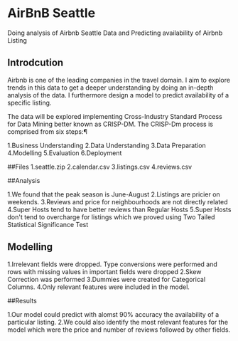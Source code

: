 # AirBnB Seattle
Doing analysis of Airbnb Seattle Data and Predicting availability of Airbnb Listing

## Introdcution
Airbnb is one of the leading companies in the travel domain. I aim to explore trends in this data to get a deeper understanding by doing an in-depth analysis of the data. I furthermore design a model to predict availability of a specific listing.

The data will be explored implementing Cross-Industry Standard Process for Data Mining better known as CRISP-DM. The CRISP-Dm process is comprised from six steps:¶

1.Business Understanding
2.Data Understanding
3.Data Preparation
4.Modelling
5.Evaluation
6.Deployment

##Files
1.seattle.zip 
2.calendar.csv 
3.listings.csv 
4.reviews.csv 

##Analysis 

1.We found that the peak season is June-August
2.Listings are pricier on weekends.
3.Reviews and price for neighbourhoods are not directly related
4.Super Hosts tend to have better reviews than Regular Hosts
5.Super Hosts don't tend to overcharge for listings which we proved using Two Tailed Statistical Significance Test


## Modelling

1.Irrelevant fields were dropped. Type conversions were performed and rows with missing values in important fields were dropped
2.Skew Correction was performed
3.Dummies were created for Categorical Columns.
4.Only relevant features were included in the model.

##Results

1.Our model could predict with alomst 90% accuracy the availability of a particular listing.
2.We could also identify the most relevant features for the model which were the price and number of reviews followed by other fields.
